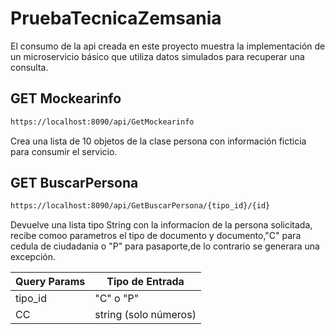 # PruebaTecnicaZemsania
 El consumo de la api creada en este proyecto muestra la implementación de un microservicio básico que utiliza datos simulados para recuperar una consulta.
 ## GET Mockearinfo
```html
https://localhost:8090/api/GetMockearinfo
```
Crea una lista de 10 objetos de la clase persona con información ficticia para consumir el servicio.
 ## GET BuscarPersona
```html
https://localhost:8090/api/GetBuscarPersona/{tipo_id}/{id}
```
Devuelve una lista  tipo String con la informacíon de la persona solicitada, recibe comoo parametros el tipo de documento y documento,"C" para cedula de ciudadania o "P" para pasaporte,de lo contrario se generara una excepción. 

| Query Params        |  Tipo de Entrada |
| ------------- | ------------- |
|  tipo_id |  "C" o "P"|
|  CC |  string (solo números) |

